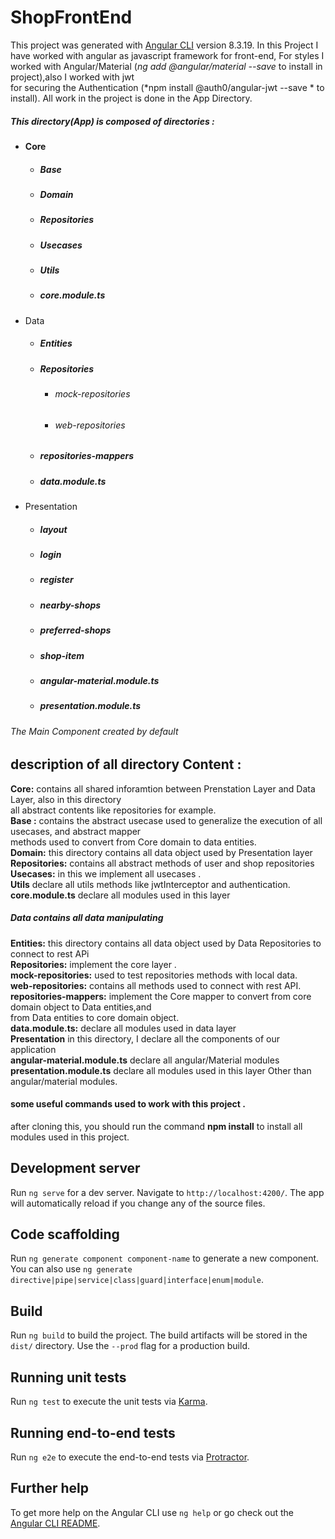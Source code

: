 # ShopFrontEnd

This project was generated with [Angular CLI](https://github.com/angular/angular-cli) version 8.3.19.
In this Project I have worked with angular as javascript framework for front-end, For styles I worked </b>
with Angular/Material (*ng add @angular/material --save* to install in project),also I worked with jwt </br>
for securing the Authentication (*npm install @auth0/angular-jwt --save * to install).
All work in the project is done in the App Directory.
##### This directory(App) is composed of directories :</br>
* #### Core #### 
  * ##### Base 
  * ##### Domain
  * ##### Repositories
  * ##### Usecases
  * ##### Utils
  * ##### core.module.ts
* Data 
   * ##### Entities 
   * ##### Repositories 
     * ###### mock-repositories
     * ###### web-repositories  
   * ##### repositories-mappers 
   * ##### data.module.ts  
* Presentation
  * ##### layout 
  * ##### login 
  * ##### register
  * ##### nearby-shops
  * ##### preferred-shops
  * ##### shop-item
  * ##### angular-material.module.ts
  * ##### presentation.module.ts
###### The Main Component created by default
## description of all directory Content :
 **Core:** contains all shared inforamtion between Prenstation Layer and Data Layer, also in this directory<br>
             all abstract contents like repositories for example.</br>
   **Base :** contains the abstract usecase used to generalize the execution of all usecases, and abstract mapper </br>
   methods used to convert from Core domain to data entities.</br>
   **Domain:** this directory contains all data object used by Presentation layer </br>
   **Repositories:** contains all abstract methods of user and shop repositories</br>
   **Usecases:** in this we implement all usecases .</br>
   **Utils** declare all utils methods like jwtInterceptor and authentication.</br>
   **core.module.ts** declare all modules used in this layer</br>
 ##### Data contains all data manipulating
   **Entities:** this directory contains all data object used by Data Repositories to connect to rest APi</br>
   **Repositories:** implement the core layer .</br>
      **mock-repositories:** used to test repositories methods with local data.</br>
      **web-repositories:** contains all methods used to connect with rest API.</br>
   **repositories-mappers:** implement the Core mapper to convert from core domain object to Data entities,and </br>
   from Data entities to core domain object.</br>
   **data.module.ts:** declare all modules used in data layer</br>
 **Presentation** in this directory, I declare all the components of our application</br>
   **angular-material.module.ts** declare all angular/Material modules</br>
   **presentation.module.ts** declare all modules used in this layer Other than angular/material modules.</br>

#### some useful commands used to work with this project .</br>
after cloning this, you should run the command **npm install** to install all modules used in this project.</br>
## Development server

Run `ng serve` for a dev server. Navigate to `http://localhost:4200/`. The app will automatically reload if you change any of the source files.

## Code scaffolding

Run `ng generate component component-name` to generate a new component. You can also use `ng generate directive|pipe|service|class|guard|interface|enum|module`.

## Build

Run `ng build` to build the project. The build artifacts will be stored in the `dist/` directory. Use the `--prod` flag for a production build.

## Running unit tests

Run `ng test` to execute the unit tests via [Karma](https://karma-runner.github.io).

## Running end-to-end tests

Run `ng e2e` to execute the end-to-end tests via [Protractor](http://www.protractortest.org/).

## Further help

To get more help on the Angular CLI use `ng help` or go check out the [Angular CLI README](https://github.com/angular/angular-cli/blob/master/README.md).
